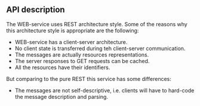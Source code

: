 ## API description

The WEB-service uses REST architecture style. Some of the reasons why this architecture style is appropriate are the following:

* WEB-service has a client-server architecture.
* No client state is transferred during teh client-server communication.
* The messages are actually resources representations.
* The server responses to GET requests can be cached.
* All the resources have their identifiers.

But comparing to the pure REST this service has some differences:

* The messages are not self-descriptive, i.e. clients will have to hard-code the message description and parsing.
